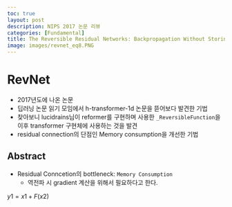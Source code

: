```yaml
---
toc: true
layout: post
description: NIPS 2017 논문 리뷰
categories: [Fundamental]
title: The Reversible Residual Networks: Backpropagation Without Storing Activations
image: images/revnet_eq8.PNG
---
```


<!-- # RevNet: Backpropagation Without Storing Activations -->
# RevNet
- 2017년도에 나온 논문
- 딥러닝 논문 읽기 모임에서 h-transformer-1d 논문을 뜯어보다 발견한 기법
- 찾아보니 lucidrains님이 reformer를 구현하며 사용한 `_ReversibleFunction`을 이후 transformer 구현체에 사용하는 것을 발견
- residual connection의 단점인 Memory consumption을 개선한 기법

## Abstract
- Residual Conncetion의 bottleneck: `Memory Consumption`
    - 역전파 시 gradient 계산을 위해서 필요하다고 한다.

$y1=x1+F(x2)$

<!-- $$
\begin{aligned}\\
y_1=x_1+F(x_2)\\
y_2=x_2+G(y_1)
\end{aligned}\\
$$ -->
